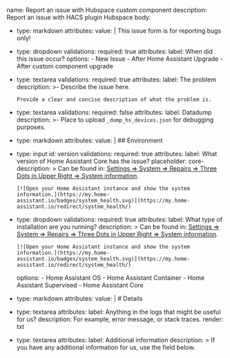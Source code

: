 name: Report an issue with Hubspace custom component
description: Report an issue with HACS plugin Hubspace
body:

- type: markdown
  attributes:
  value: |
  This issue form is for reporting bugs only!
- type: dropdown
  validations:
  required: true
  attributes:
  label: When did this issue occur?
  options: - New Issue - After Home Assistant Upgrade - After custom component upgrade
- type: textarea
  validations:
  required: true
  attributes:
  label: The problem
  description: >-
  Describe the issue here.

      Provide a clear and concise description of what the problem is.

- type: textarea
  validations:
  required: false
  attributes:
  label: Datadump
  description: >-
  Place to upload `_dump_hs_devices.json` for debugging purposes.
- type: markdown
  attributes:
  value: | ## Environment
- type: input
  id: version
  validations:
  required: true
  attributes:
  label: What version of Home Assistant Core has the issue?
  placeholder: core-
  description: >
  Can be found in: [Settings ⇒ System ⇒ Repairs ⇒ Three Dots in Upper Right ⇒ System information](https://my.home-assistant.io/redirect/system_health/).

      [![Open your Home Assistant instance and show the system information.](https://my.home-assistant.io/badges/system_health.svg)](https://my.home-assistant.io/redirect/system_health/)

- type: dropdown
  validations:
  required: true
  attributes:
  label: What type of installation are you running?
  description: >
  Can be found in: [Settings ⇒ System ⇒ Repairs ⇒ Three Dots in Upper Right ⇒ System information](https://my.home-assistant.io/redirect/system_health/).

      [![Open your Home Assistant instance and show the system information.](https://my.home-assistant.io/badges/system_health.svg)](https://my.home-assistant.io/redirect/system_health/)

  options: - Home Assistant OS - Home Assistant Container - Home Assistant Supervised - Home Assistant Core

- type: markdown
  attributes:
  value: | # Details
- type: textarea
  attributes:
  label: Anything in the logs that might be useful for us?
  description: For example, error message, or stack traces.
  render: txt
- type: textarea
  attributes:
  label: Additional information
  description: >
  If you have any additional information for us, use the field below.
